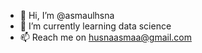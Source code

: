 - 👋 Hi, I’m @asmaulhsna
- 🌱 I’m currently learning data science
- 📫 Reach me on husnaasmaa@gmail.com

<!---
asmaulhsna/asmaulhsna is a ✨ special ✨ repository because its `README.md` (this file) appears on your GitHub profile.
You can click the Preview link to take a look at your changes.
--->
